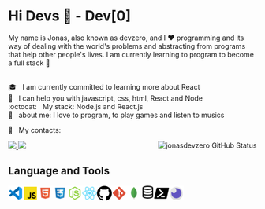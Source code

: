# Hi Devs :facepunch: - Dev[0] 

My name is Jonas, also known as devzero, and I :heart: programming and its way of dealing with the world's problems and abstracting from programs that help other people's lives.
I am currently learning to program to become a full stack :rocket: 

<br /> :mortar_board: &nbsp; I am currently committed to learning more about React
<br /> :muscle: &nbsp; I can help you with javascript, css, html, React and Node
<br /> :octocat: &nbsp; My stack: Node.js and React.js 
<br /> :speech_balloon:  &nbsp; about me: I love to program, to play games and listen to musics

:e-mail:  &nbsp; My contacts:

<a target="_blank" href="https://www.linkedin.com/in/jonasdevzero">
 <img src="https://img.shields.io/badge/linkedin-%230077B5.svg?&style=for-the-badge&logo=linkedin&logoColor=white" />
</a>
<a target="_blank" href="mailto:jonasdevzero@gmail.com">
 <img src="https://img.shields.io/badge/gmail-D14836?&style=for-the-badge&logo=gmail&logoColor=white" />
</a>

<img align="right" alt="jonasdevzero GitHub Status" src="https://github-readme-status.vercel.app/api?username=jonasdevzero&show_icons=true&hide_border=true" />

## Language and Tools
<img align="left" alt="Visual Studio Code" width="30px" src="https://github.com/jonasdevzero/Media-Hub/blob/master/icons/vscode.svg" />
<img align="left" alt="JavaScript" width="30px" src="https://github.com/jonasdevzero/Media-Hub/blob/master/icons/js.svg" />
<img align="left" alt="HTML5" width="30px" src="https://github.com/jonasdevzero/Media-Hub/blob/master/icons/html.svg" />
<img align="left" alt="CSS3" width="30px" src="https://github.com/jonasdevzero/Media-Hub/blob/master/icons/css.svg" />
<img align="left" alt="Node.js" width="30px" src="https://github.com/jonasdevzero/Media-Hub/blob/master/icons/node.svg" />
<img align="left" alt="React" width="30px" src="https://github.com/jonasdevzero/Media-Hub/blob/master/icons/react.svg" />
<img align="left" alt="GitHub" width="30px" src="https://github.com/jonasdevzero/Media-Hub/blob/master/icons/github.svg" />
<img align="left" alt="Git" width="30px" src="https://github.com/jonasdevzero/Media-Hub/blob/master/icons/git.svg" />
<img align="left" alt="MongoDB" width="30px" src="https://github.com/jonasdevzero/Media-Hub/blob/master/icons/mongodb.svg" />
<img align="left" alt="SQL" width="26px" src="https://github.com/jonasdevzero/Media-Hub/blob/master/icons/sql.svg" />
<img align="left" alt="Terminal" width="30px" src="https://github.com/jonasdevzero/Media-Hub/blob/master/icons/terminal.svg" />
<img align="left" alt="Insomnia" width="30px" src="https://github.com/jonasdevzero/Media-Hub/blob/master/icons/insomnia.svg" />
